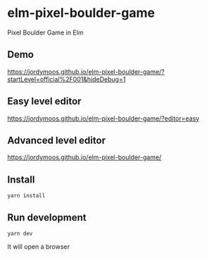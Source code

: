 # elm-pixel-boulder-game
Pixel Boulder Game in Elm

## Demo

https://jordymoos.github.io/elm-pixel-boulder-game/?startLevel=official%2F001&hideDebug=1

## Easy level editor

https://jordymoos.github.io/elm-pixel-boulder-game/?editor=easy

## Advanced level editor

https://jordymoos.github.io/elm-pixel-boulder-game/

## Install

```
yarn install
```

## Run development
```
yarn dev
```

It will open a browser
